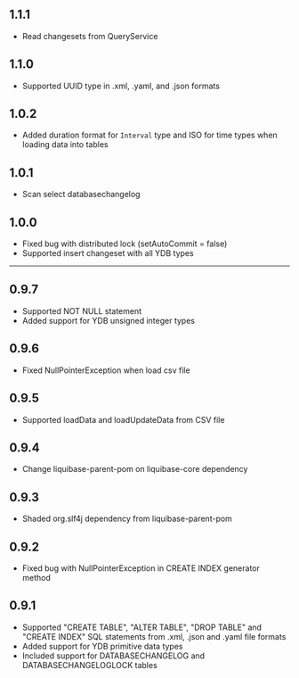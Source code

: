 ## 1.1.1 ##

* Read changesets from QueryService

## 1.1.0 ##

* Supported UUID type in .xml, .yaml, and .json formats

## 1.0.2 ##

* Added duration format for `Interval` type and ISO for time types when loading data into tables

## 1.0.1 ##

* Scan select databasechangelog

## 1.0.0 ##

* Fixed bug with distributed lock (setAutoCommit = false)
* Supported insert changeset with all YDB types

---

## 0.9.7 ##

* Supported NOT NULL statement
* Added support for YDB unsigned integer types

## 0.9.6 ##

* Fixed NullPointerException when load csv file

## 0.9.5 ##

* Supported loadData and loadUpdateData from CSV file

## 0.9.4 ##

* Change liquibase-parent-pom on liquibase-core dependency

## 0.9.3 ##

* Shaded org.slf4j dependency from liquibase-parent-pom

## 0.9.2 ##

* Fixed bug with NullPointerException in CREATE INDEX generator method

## 0.9.1 ##

* Supported "CREATE TABLE", "ALTER TABLE", "DROP TABLE" and "CREATE INDEX" SQL statements from .xml, .json and .yaml file formats
* Added support for YDB primitive data types
* Included support for DATABASECHANGELOG and DATABASECHANGELOGLOCK tables
